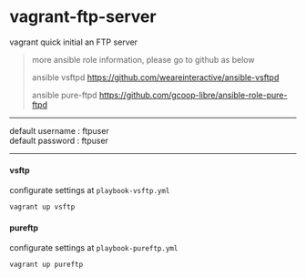 # vagrant-ftp-server
vagrant quick initial an FTP server

> more ansible role information, please go to github as below
>
> ansible vsftpd
> https://github.com/weareinteractive/ansible-vsftpd
>
> ansible pure-ftpd
> https://github.com/gcoop-libre/ansible-role-pure-ftpd

---
default username : ftpuser  
default password : ftpuser

---
#### vsftp
configurate settings at `playbook-vsftp.yml`
```bash
vagrant up vsftp
```

#### pureftp
configurate settings at `playbook-pureftp.yml`
```bash
vagrant up pureftp
```

